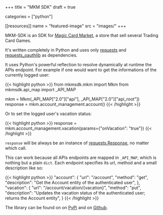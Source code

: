 +++
title = "MKM SDK"
draft = true

categories = ["python"]


[[resources]]
    name = "featured-image"
    src = "images/"
+++


MKM-SDK is an SDK for [Magic Card Market](https://www.cardmarket.com/en/Magic), a store that sell several Trading Card Games. 

It's written completely in Python and uses only [requests](https://github.com/kennethreitz/requests) and [requests_oauthlib](https://github.com/requests/requests-oauthlib/) as dependencies.

It uses Python's powerful reflection to resolve dynamically at runtime the APIs endpoint. For example if one would want to get the informations of the currently logged user:

{{< highlight python >}}
from mkmsdk.mkm import Mkm
from mkmsdk.api_map import _API_MAP

mkm = Mkm(_API_MAP["2.0"]["api"], _API_MAP["2.0"]["api_root"])
response = mkm.account_management.account()
{{< /highlight >}}

Or to set the logged user's vacation status:

{{< highlight python >}}
response = mkm.account_management.vacation(params={"onVacation": "true"})
{{< /highlight >}}

`response` will be always be an instance of [requests.Response](http://docs.python-requests.org/en/latest/api/?highlight=response#requests.Response), no matter which call.

This can work because all APIs endpoints are mapped in `_API_MAP`, which is nothing but a plain `dict`.
Each endpoint specifies its url, method and a small description like so:

{{< highlight python >}}
"account": {
    "url": "/account",
    "method": "get",
    "description": "Get the Account entity of the authenticated user",
},
"vacation": {
    "url": "/account/vacation/{vacation}",
    "method": "put",
    "description": "Updates the vacation status of the authenticated user; returns the Account entity",
}
{{< /highlight >}}

The library can be found on on [PyPi](https://pypi.org/project/mkmsdk/0.5.0/) and on [Github](https://github.com/evonove/mkm-sdk).
